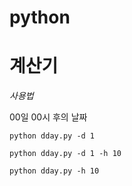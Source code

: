 # python

# 계산기
  
  *사용법*

  00일 00시 후의 날짜

    python dday.py -d 1
    
    python dday.py -d 1 -h 10
    
    python dday.py -h 10
    
